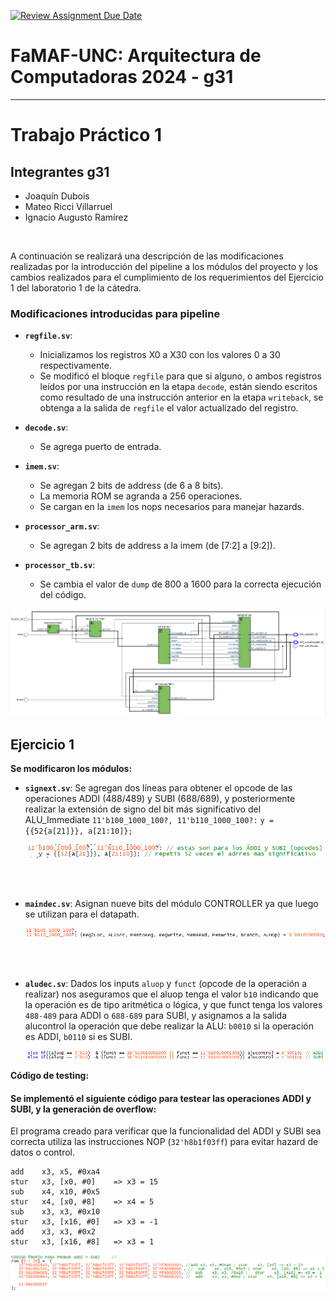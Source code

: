 [![Review Assignment Due Date](https://classroom.github.com/assets/deadline-readme-button-22041afd0340ce965d47ae6ef1cefeee28c7c493a6346c4f15d667ab976d596c.svg)](https://classroom.github.com/a/NmEzgpEA)
# FaMAF-UNC: Arquitectura de Computadoras 2024 - g31

*** 

# Trabajo Práctico 1

## Integrantes g31
* Joaquín Dubois
* Mateo Ricci Villarruel
* Ignacio Augusto Ramírez

<br>

A continuación se realizará una descripción de las modificaciones realizadas por la introducción del pipeline a los módulos del proyecto y los cambios realizados para el cumplimiento de los requerimientos del Ejercicio 1 del laboratorio 1 de la cátedra.

### Modificaciones introducidas para pipeline

* **``regfile.sv``**: 
    - Inicializamos los registros X0 a X30 con los valores 0 a 30 respectivamente.
    - Se modificó el bloque `regfile` para que si alguno, o ambos registros leídos por una instrucción en la etapa `decode`, están siendo escritos como resultado de una instrucción anterior en la etapa `writeback`, se obtenga a la salida de `regfile` el valor actualizado del registro.

* **``decode.sv``**:  
    * Se agrega puerto de entrada.

* **`imem.sv`**: 
    * Se agregan 2 bits de address (de 6 a 8 bits).
    * La memoria ROM se agranda a 256 operaciones.
    * Se cargan en la `imem` los nops necesarios para manejar hazards.

* **`processor_arm.sv`**:
    * Se agregan 2 bits de address a la imem (de [7:2] a [9:2]).

* **`processor_tb.sv`**:
    * Se cambia el valor de `dump` de 800 a 1600 para la correcta ejecución del código.

![processor](images/processor.png "processor_arm.sv")

## Ejercicio 1

**Se modificaron los módulos:** 

* **`signext.sv`**: Se agregan dos líneas para obtener el opcode de las operaciones ADDI (488/489) y SUBI (688/689), y posteriormente realizar la extensión de signo del bit más significativo del ALU_Immediate 
`11'b100_1000_100?, 11'b110_1000_100?:`
`y = {{52{a[21]}}, a[21:10]};`  

    ![signext](images/signext.png "signext.sv")
<br>
<br>

* **`maindec.sv`**: Asignan nueve bits del módulo CONTROLLER ya que luego se utilizan para el datapath.

    ![maindec](images/maindec.png "maindec.sv")
<br>
<br>

* **`aludec.sv`**: Dados los inputs `aluop` y `funct` (opcode de la operación a realizar) nos aseguramos que el aluop tenga el valor `b10` indicando que la operación es de tipo aritmética o lógica, y que funct tenga los valores `488-489` para ADDI o `688-689` para SUBI, y asignamos a la salida alucontrol la operación que debe realizar la ALU: `b0010` si la operación es ADDI, `b0110` si es SUBI.

    ![aludec](images/aludec.png "aludec.sv")


**Código de testing:**

#### Se implementó el siguiente código para testear las operaciones ADDI y SUBI, y la generación de overflow:

El programa creado para verificar que la funcionalidad del ADDI y SUBI sea correcta utiliza las instrucciones NOP (`32'h8b1f03ff`) para evitar hazard de datos o control.

    add    x3, x5, #0xa4
    stur   x3, [x0, #0]    => x3 = 15
    sub    x4, x10, #0x5
    stur   x4, [x0, #8]    => x4 = 5
    sub    x3, x3, #0x10 
    stur   x3, [x16, #0]   => x3 = -1
    add    x3, x3, #0x2 
    stur   x3, [x16, #8]   => x3 = 1

![codigoTest](images/codigoTest.png "Código de testing")